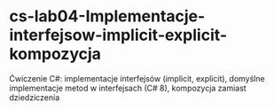 # cs-lab04-Implementacje-interfejsow-implicit-explicit-kompozycja
Ćwiczenie C#: implementacje interfejsów (implicit, explicit), domyślne implementacje metod w interfejsach (C# 8), kompozycja zamiast dziedziczenia
